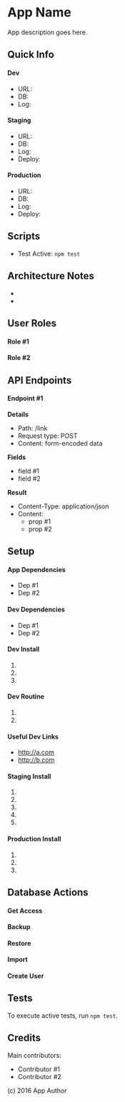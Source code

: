 # App Name

App description goes here.

## Quick Info

#### Dev

- URL: 
- DB: 
- Log: 

#### Staging

- URL: 
- DB: 
- Log: 
- Deploy:

#### Production

- URL: 
- DB: 
- Log:
- Deploy:

## Scripts

- Test Active: `npm test`

## Architecture Notes

-
-

## User Roles

#### Role #1

#### Role #2

## API Endpoints

#### Endpoint #1

**Details**

- Path: /link
- Request type: POST
- Content: form-encoded data

**Fields**

- field #1
- field #2

**Result**

- Content-Type: application/json
- Content:
	- prop #1
	- prop #2
	
## Setup	
	
#### App Dependencies

- Dep #1
- Dep #2

#### Dev Dependencies

- Dep #1
- Dep #2

#### Dev Install

1.
2.
3.

#### Dev Routine

1.
2.

#### Useful Dev Links

- http://a.com
- http://b.com

#### Staging Install

1.
2.
3.
4.
5.

#### Production Install

1.
2.
3.

## Database Actions

#### Get Access

#### Backup

#### Restore

#### Import

#### Create User

## Tests

To execute active tests, run `npm test`.

## Credits

Main contributors:

- Contributor #1
- Contributor #2

(c) 2016 App Author